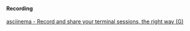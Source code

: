 
#### Recording
[asciinema - Record and share your terminal sessions, the right way (G)](https://asciinema.org/)  

